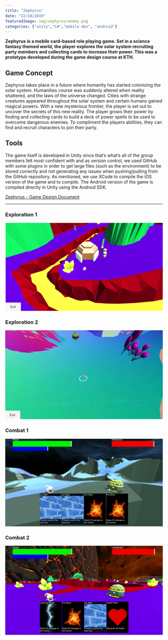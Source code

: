 ```yaml
---
title: "Zephyrus"
date: "22/10/2019"
featuredImage: img/zephyrus/enemy.png
categories: ["unity","C#","mobile dev", "android"]
---
```

**Zephyrus is a mobile card-based role playing game. Set in a science fantasy themed world, the player explores the solar system recruiting party members and collecting cards to increase their power. This was a prototype developed during the game design course at KTH.**

## Game Concept
Zephyrus takes place in a future where humanity has started colonizing the solar system. Humanities course was suddenly altered when reality shattered, and the laws of the universe changed. Cities with strange creatures appeared throughout the solar system and certain humans gained magical powers. With a new mysterious frontier, the player is set out to uncover the secrets of this new reality.
The player grows their power by finding and collecting cards to build a deck of power spells to be used to overcome dangerous enemies. To compliment the players abilities, they can find and recruit characters to join their party.

## Tools
The game itself is developed in Unity since that’s what’s all of the group members felt most confident with and as version control, we used GitHub with some plugins in order to get large files (such as the environment) to be stored correctly and not generating any issues when pushing/pulling from the GitHub repository. As mentioned, we use XCode to compile the iOS version of the game and to compile. The Android version of the game is compiled directly in Unity using the Android SDK.

[Zephyrus - Game Design Document](https://drive.google.com/file/d/1Orajqyfkk6IUUirDK7YWkwRlU9X8F2R1/view?usp=sharing)


***

### Exploration 1
![Exploration 1](img/zephyrus/1.png)

### Exploration 2
![Exploration 2](img/zephyrus/2.png)

### Combat 1
![Combat 1](img/zephyrus/3.png)

### Combat 2
![Combat 2](img/zephyrus/4.png)
